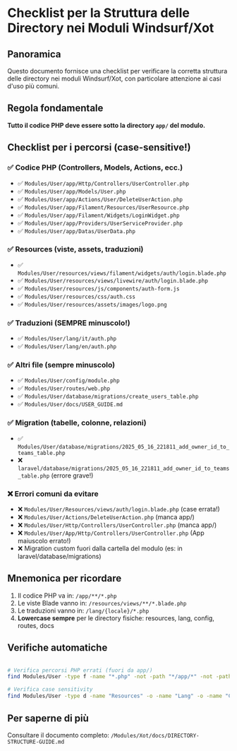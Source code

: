 # Checklist per la Struttura delle Directory nei Moduli Windsurf/Xot

## Panoramica
Questo documento fornisce una checklist per verificare la corretta struttura delle directory nei moduli Windsurf/Xot, con particolare attenzione ai casi d'uso più comuni.

## Regola fondamentale
**Tutto il codice PHP deve essere sotto la directory `app/` del modulo.**

## Checklist per i percorsi (case-sensitive!)

### ✅ Codice PHP (Controllers, Models, Actions, ecc.)

- ✅ `Modules/User/app/Http/Controllers/UserController.php`
- ✅ `Modules/User/app/Models/User.php`
- ✅ `Modules/User/app/Actions/User/DeleteUserAction.php`
- ✅ `Modules/User/app/Filament/Resources/UserResource.php`
- ✅ `Modules/User/app/Filament/Widgets/LoginWidget.php`
- ✅ `Modules/User/app/Providers/UserServiceProvider.php`
- ✅ `Modules/User/app/Datas/UserData.php`

### ✅ Resources (viste, assets, traduzioni)

- ✅ `Modules/User/resources/views/filament/widgets/auth/login.blade.php`
- ✅ `Modules/User/resources/views/livewire/auth/login.blade.php`
- ✅ `Modules/User/resources/js/components/auth-form.js`
- ✅ `Modules/User/resources/css/auth.css`
- ✅ `Modules/User/resources/assets/images/logo.png`

### ✅ Traduzioni (SEMPRE minuscolo!)

- ✅ `Modules/User/lang/it/auth.php`
- ✅ `Modules/User/lang/en/auth.php`

### ✅ Altri file (sempre minuscolo)

- ✅ `Modules/User/config/module.php`
- ✅ `Modules/User/routes/web.php`
- ✅ `Modules/User/database/migrations/create_users_table.php`
- ✅ `Modules/User/docs/USER_GUIDE.md`

### ✅ Migration (tabelle, colonne, relazioni)
- ✅ `Modules/User/database/migrations/2025_05_16_221811_add_owner_id_to_teams_table.php`
- ❌ `laravel/database/migrations/2025_05_16_221811_add_owner_id_to_teams_table.php` (errore grave!)

### ❌ Errori comuni da evitare

- ❌ `Modules/User/Resources/views/auth/login.blade.php` (case errata!)
- ❌ `Modules/User/Actions/DeleteUserAction.php` (manca app/)
- ❌ `Modules/User/Http/Controllers/UserController.php` (manca app/)
- ❌ `Modules/User/App/Http/Controllers/UserController.php` (App maiuscolo errato!)
- ❌ Migration custom fuori dalla cartella del modulo (es: in laravel/database/migrations)

## Mnemonica per ricordare

1. Il codice PHP va in: `/app/**/*.php`
2. Le viste Blade vanno in: `/resources/views/**/*.blade.php`
3. Le traduzioni vanno in: `/lang/{locale}/*.php`
4. **Lowercase sempre** per le directory fisiche: resources, lang, config, routes, docs

## Verifiche automatiche

```bash

# Verifica percorsi PHP errati (fuori da app/)
find Modules/User -type f -name "*.php" -not -path "*/app/*" -not -path "*/routes/*" -not -path "*/config/*" -not -path "*/database/*" -not -path "*/lang/*" -not -path "*/resources/*" -not -path "*/tests/*" -not -path "*/docs/*" | grep -v composer.json

# Verifica case sensitivity
find Modules/User -type d -name "Resources" -o -name "Lang" -o -name "Config" -o -name "Routes"
```

## Per saperne di più
Consultare il documento completo: `/Modules/Xot/docs/DIRECTORY-STRUCTURE-GUIDE.md`
